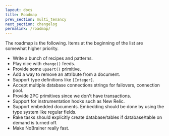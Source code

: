 ```yaml
---
layout: docs
title: Roadmap
prev_section: multi_tenancy
next_section: changelog
permalink: /roadmap/
---
```


The roadmap is the following. Items at the beginning of the list are somewhat higher priority.

* Write a bunch of recipes and patterns.
* Play nice with `change()` feeds.
* Provide some `upsert()` primitive.
* Add a way to remove an attribute from a document.
* Support type definitions like `[Integer]`.
* Accept multiple database connections strings for failovers, connection pool.
* Provide 2PC primitives since we don't have transactions.
* Support for instrumentation hooks such as New Relic.
* Support embedded documents. Embedding should be done by using the type system like regular fields.
* Rake tasks should explicitly create database/tables if database/table on demand is turned off.
* Make NoBrainer really fast.
